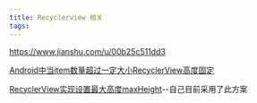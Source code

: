 ```yaml
---
title: Recyclerview 相关
tags:
---
```


https://www.jianshu.com/u/00b25c511dd3


[Android中当item数量超过一定大小RecyclerView高度固定
](https://blog.csdn.net/qqq2830/article/details/79868552)

[RecyclerView实现设置最大高度maxHeight](https://blog.csdn.net/z226688/article/details/83722638)--自己目前采用了此方案
